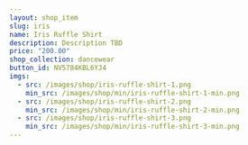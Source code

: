 ```yaml
---
layout: shop_item
slug: iris
name: Iris Ruffle Shirt
description: Description TBD
price: "200.00"
shop_collection: dancewear
button_id: NV5784KBL6YJ4
imgs:
  - src: /images/shop/iris-ruffle-shirt-1.png
    min_src: /images/shop/min/iris-ruffle-shirt-1-min.png
  - src: /images/shop/iris-ruffle-shirt-2.png
    min_src: /images/shop/min/iris-ruffle-shirt-2-min.png
  - src: /images/shop/iris-ruffle-shirt-3.png
    min_src: /images/shop/min/iris-ruffle-shirt-3-min.png
---
```

